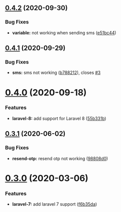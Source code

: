 ## [0.4.2](https://github.com/craftsys/msg91-laravel-notification-channel/compare/v0.4.1...v0.4.2) (2020-09-30)


### Bug Fixes

* **variable:** not working when sending sms ([e51bc44](https://github.com/craftsys/msg91-laravel-notification-channel/commit/e51bc44771dbb0a9afd131db016c70e23312fef5))

## [0.4.1](https://github.com/craftsys/msg91-laravel-notification-channel/compare/v0.4.0...v0.4.1) (2020-09-29)


### Bug Fixes

* **sms:** sms not working ([b788212](https://github.com/craftsys/msg91-laravel-notification-channel/commit/b788212e6f0139c9315855e866f83b94f18e57d6)), closes [#3](https://github.com/craftsys/msg91-laravel-notification-channel/issues/3)

# [0.4.0](https://github.com/craftsys/msg91-laravel-notification-channel/compare/v0.3.1...v0.4.0) (2020-09-18)


### Features

* **laravel-8:** add support for Laravel 8 ([55b331b](https://github.com/craftsys/msg91-laravel-notification-channel/commit/55b331b021c4d0119d96689382d1c9b7bad13ae8))

## [0.3.1](https://github.com/craftsys/msg91-laravel-notification-channel/compare/v0.3.0...v0.3.1) (2020-06-02)


### Bug Fixes

* **resend-otp:** resend otp not working ([98808d0](https://github.com/craftsys/msg91-laravel-notification-channel/commit/98808d0dcfedf11bcfb3db8023b046358ac3ed49))

# [0.3.0](https://github.com/craftsys/msg91-laravel-notification-channel/compare/v0.2.0...v0.3.0) (2020-03-06)


### Features

* **laravel-7:** add laravel 7 support ([f6b35da](https://github.com/craftsys/msg91-laravel-notification-channel/commit/f6b35daf5a51e00dbb4bb97fe4093c3dadaf8dd7))
